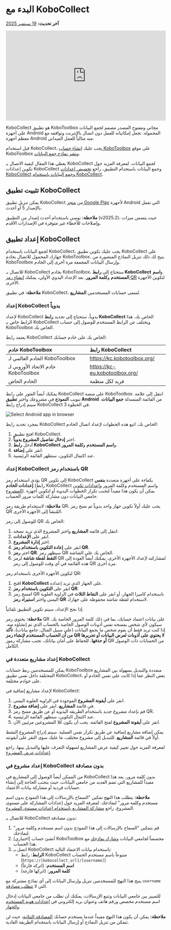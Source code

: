 # البدء مع KoboCollect
**آخر تحديث:** <a href="https://github.com/kobotoolbox/docs/blob/562abda7896f1c80c1863f158d61432fa915a52f/source/kobocollect_on_android_latest.md" class="reference">19 سبتمبر 2025</a>

<iframe src="https://www.youtube.com/embed/qC2Bz8jZkIM?si=xSyTOxOMR6nE8tum" style="width: 100%; aspect-ratio: 16 / 9; height: auto; border: 0;" title="YouTube video player" frameborder="0" allow="accelerometer; autoplay; clipboard-write; encrypted-media; gyroscope; picture-in-picture; web-share" allowfullscreen></iframe>

KoboCollect هو تطبيق KoboToolbox مجاني ومفتوح المصدر مصمم لجمع البيانات على أجهزة Android المحمولة. تجعل إمكانياته للعمل دون اتصال بالإنترنت وتوافقه مع معظم أجهزة Android منه مثالياً للعمل الميداني.

قبل استخدام KoboCollect، يجب عليك [إنشاء حساب KoboToolbox](creating_account.md) على موقع KoboToolbox و[نشر نماذج جمع البيانات](https://support.kobotoolbox.org/ar/quick_start.html).

<p class="note">
    يغطي هذا المقال كيفية الاتصال بـ KoboCollect لجمع البيانات. لمعرفة المزيد حول تكوين إعدادات KoboCollect وجمع البيانات باستخدام التطبيق، راجع <a href="kobocollect_settings.html">تخصيص إعدادات KoboCollect</a> و<a href="data_collection_kobocollect.html">جمع البيانات باستخدام KoboCollect</a>.
</p>

## تثبيت تطبيق KoboCollect

يمكن تنزيل تطبيق KoboCollect من [متجر Google Play](https://play.google.com/store/apps/details?id=org.koboc.collect.android) لأجهزة Android التي تعمل بالإصدار 5 أو أحدث.

<p class="note">
    <strong>ملاحظة:</strong> نوصي باستخدام أحدث إصدار من التطبيق (v2025.2)، حيث يتضمن ميزات وإصلاحات للأخطاء غير متوفرة في الإصدارات الأقدم.
</p>

## إعداد تطبيق KoboCollect

لجمع البيانات باستخدام KoboCollect، يجب عليك تكوين تطبيق KoboCollect على جهازك المحمول للاتصال بخادم KoboToolbox. يتيح لك ذلك تنزيل النماذج المنشورة من KoboToolbox وإرسال البيانات المجمعة مرة أخرى إلى الخادم.

للاتصال بـ KoboCollect بخادم KoboToolbox، ستحتاج إلى **رابط KoboCollect** و**اسم المستخدم** و**كلمة المرور**. بعد الإعداد اليدوي الأولي، يمكنك [إنشاء رمز QR](https://support.kobotoolbox.org/ar/kobocollect_on_android_latest.html#setting-up-kobocollect-with-a-qr-code) لتكوين الأجهزة الأخرى.

<p class="note">
    <strong>ملاحظة:</strong> في تطبيق KoboCollect، تُسمى حسابات المستخدمين <strong>المشاريع</strong>.
</p>

### إعداد KoboCollect يدوياً
لإعداد KoboCollect يدوياً، ستحتاج إلى تحديد **رابط KoboCollect** الخاص بك. هذا الرابط خاص بـ KoboCollect ويختلف عن الرابط المستخدم للوصول إلى حساب KoboToolbox الخاص بك.

يعتمد رابط KoboCollect الخاص بك على خادم حسابك:

| **خادم KoboToolbox**    | **رابط KoboCollect**                     |
| :----------------- | :--------------------------------------------- |
| الخادم العالمي لـ KoboToolbox               | https://kc.kobotoolbox.org/ |
| خادم الاتحاد الأوروبي لـ KoboToolbox      | https://kc-eu.kobotoolbox.org/ |
| الخادم الخاص           | فريد لكل منظمة            |

يمكنك أيضاً العثور على رابط KoboCollect على منصة KoboToolbox. انتقل إلى علامة تبويب **النموذج** في مشروعك واختر **تطبيق Android** من القائمة المنسدلة **جمع البيانات**. سيتم إدراج رابط KoboCollect في الخطوة 3.

![Select Android app in browser](images/kobocollect_on_android_latest/select_android_app_in_browser.png)

بمجرد تحديد رابط KoboCollect الخاص بك، اتبع هذه الخطوات لإعداد اتصال الخادم:

1. افتح تطبيق KoboCollect.
2. اختر **إدخال تفاصيل المشروع يدوياً**.
3. أدخل **رابط KoboCollect** و**اسم المستخدم** و**كلمة المرور**.
4. انقر على **إضافة**.
5. عند اكتمال التكوين، ستظهر القائمة الرئيسية.

### إعداد KoboCollect باستخدام رمز QR

يؤدي استخدام رمز QR إلى تكوين KoboCollect بكفاءة على أجهزة متعددة **بنفس إعدادات الخادم** (رابط KoboCollect واسم المستخدم وكلمة المرور و<a href="kobocollect_settings.html">إعدادات تكوين المشروع</a>). يمكن أن يكون هذا مفيداً لتجنب تكرار الخطوات اليدوية أو لتكوين أجهزة جامعي البيانات دون مشاركة كلمات مرور الحساب.

<p class="note">
    <strong>ملاحظة:</strong> لاستخدام طريقة رمز QR، يجب عليك أولاً تكوين جهاز واحد يدوياً ثم نسخ رمز QR المُنشأ إلى الأجهزة الأخرى.
</p>

للوصول إلى رمز QR الخاص بك:

1. انتقل إلى قائمة **المشاريع** واختر المشروع الذي تريد نسخه.
2. انقر على **الإعدادات**.
3. اختر **إدارة المشروع**.
4. انقر على **إعادة التكوين باستخدام رمز QR**.
5. اختر **رمز QR**. سيظهر رمز QR الخاص بك على الشاشة.
6. **التقط لقطة شاشة** لرمز QR لمشاركته لإعداد الأجهزة الأخرى. يمكنك أيضاً العودة إلى هذه القائمة في أي وقت للوصول إلى رمز QR مرة أخرى.

لتكوين الأجهزة الأخرى باستخدام رمز QR:

1. افتح **KoboCollect** على الجهاز الذي تريد إعداده.
2. انقر على **التكوين باستخدام رمز QR**.
3. امسح رمز QR باستخدام كاميرا الجهاز، أو انقر على <i class="k-icon-more"></i> **النقاط الثلاث** في الزاوية العلوية اليمنى واختر **استيراد رمز QR** لاستخدام لقطة شاشة محفوظة على جهازك.

إذا نجح الإعداد، سيتم تكوين التطبيق تلقائياً.

<p class="note">
    <strong>ملاحظة:</strong> يحتوي رمز QR على بيانات اعتماد حسابك، بما في ذلك كلمة المرور الخاصة بك. سيكون لأي شخص يمسحه نفس أذونات الوصول الخاصة بالحساب الذي تم إنشاؤه منه. إذا كنت تريد فقط أن يقوم شخص ما بجمع البيانات (على سبيل المثال، جامع بيانات)، <strong>تأكد من أن الحساب المستخدم لإنشاء رمز QR لا يحتوي على أذونات لعرض البيانات أو تحريرها أو حذفها.</strong> للحفاظ على أمان بياناتك، تجنب مشاركة رموز QR من الحسابات ذات الوصول الكامل.
</p>

### إعداد مشاريع متعددة في KoboCollect

يمكن للمستخدمين ربط حسابات KoboToolbox متعددة والتبديل بسهولة بين المشاريع المختلفة داخل نفس تطبيق KoboCollect، بغض النظر عما إذا كانت على نفس الخادم أو على خوادم مختلفة.

لإعداد مشاريع إضافية في KoboCollect:

1. انقر على **أيقونة المشروع** الموجودة في الزاوية العلوية اليمنى.
2. في قائمة **المشاريع**، انقر على **إضافة مشروع**.
3. قم بإعداد مشروع جديد باستخدام الطريقة اليدوية أو عن طريق مسح رمز QR.
4. عند اكتمال التكوين، ستظهر القائمة الرئيسية.
5. انقر على **أيقونة المشروع** لفتح القائمة. يجب أن يكون كلا المشروعين مرئيين الآن.

يمكن إضافة مشاريع إضافية عن طريق تكرار نفس العملية. سيتم إدراج المشروع النشط أولاً في قائمة **المشاريع**. للتبديل إلى مشروع مختلف، ما عليك سوى النقر على أيقونته.

<p class="note">
    لمعرفة المزيد حول تغيير كيفية عرض المشاريع لسهولة التعرف عليها والتبديل بينها، راجع <a href="https://support.kobotoolbox.org/ar/kobocollect_settings.html#project-display-settings">إعدادات عرض المشروع</a>.
</p>

### إعداد مشروع في KoboCollect بدون مصادقة

من الممكن أيضاً الوصول إلى المشاريع في KoboCollect بدون كلمة مرور. يعد هذا مفيداً للمشاريع التي تضم العديد من جامعي البيانات، حيث يتجنب الحاجة إلى إنشاء حسابات فردية أو مشاركة بيانات الاعتماد.

<p class="note">
    <strong>ملاحظة:</strong> يتطلب هذا النهج تمكين "السماح بالإرسالات إلى هذا النموذج بدون اسم مستخدم وكلمة مرور" لنماذجك. لمعرفة المزيد حول إعدادات المشاركة على مستوى المشروع، راجع <a href="project_sharing_settings.html">مشاركة المشاريع باستخدام إعدادات مستوى المشروع</a>.
</p>

للاتصال بـ KoboCollect بدون مصادقة:
1. قم بتمكين "السماح بالإرسالات إلى هذا النموذج بدون اسم مستخدم وكلمة مرور" لنماذجك.
2. [اختياري] أنشئ حساب KoboToolbox مخصصاً لجامعي البيانات و[شارك نماذجك](managing_permissions.md) مع هذا الحساب.
3. اتصل بـ KoboCollect باستخدام بيانات الاعتماد التالية:
    - **الرابط**: رابط KoboCollect متبوعاً باسم مستخدم الحساب (`https://[kobocollect_url]/[username]`)
    - **اسم المستخدم**: (اتركه فارغاً)
    - **كلمة المرور**: (اتركها فارغة)

يتيح هذا النهج للمستخدمين تنزيل وإرسال البيانات إلى أي نماذج مشتركة مع `username` التي لا [تتطلب مصادقة](project_sharing_settings.md).

للتمييز بين جامعي البيانات وتتبع الإرسالات، يمكنك أن تطلب من جامعي البيانات إدخال اسم مستخدم مخصص ورقم هاتف وعنوان بريد إلكتروني في [إعدادات هوية المستخدم والجهاز](https://support.kobotoolbox.org/ar/kobocollect_settings.html#user-and-device-identity-settings).

<p class="note">
    <strong>ملاحظة:</strong> يمكن أن يكون هذا النهج مفيداً عندما يستخدم حسابك <a href="two_factor_authentication.html">المصادقة الثنائية</a>، حيث لن تتمكن من تنزيل النماذج أو إرسال البيانات باستخدام الطريقة العادية.
</p>